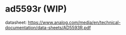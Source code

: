 # ad5593r (WIP)
datasheet: https://www.analog.com/media/en/technical-documentation/data-sheets/AD5593R.pdf